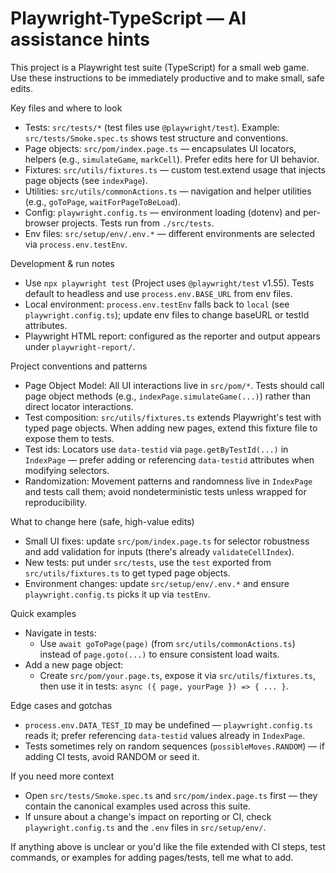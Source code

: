 <!--
  Purpose: Project-specific instructions for AI coding agents (compact, actionable).
  Keep this file to ~20-50 lines. Reference concrete files and patterns only.
-->

# Playwright-TypeScript — AI assistance hints

This project is a Playwright test suite (TypeScript) for a small web game. Use these instructions to be immediately productive and to make small, safe edits.

Key files and where to look

- Tests: `src/tests/*` (test files use `@playwright/test`). Example: `src/tests/Smoke.spec.ts` shows test structure and conventions.
- Page objects: `src/pom/index.page.ts` — encapsulates UI locators, helpers (e.g., `simulateGame`, `markCell`). Prefer edits here for UI behavior.
- Fixtures: `src/utils/fixtures.ts` — custom test.extend usage that injects page objects (see `indexPage`).
- Utilities: `src/utils/commonActions.ts` — navigation and helper utilities (e.g., `goToPage`, `waitForPageToBeLoad`).
- Config: `playwright.config.ts` — environment loading (dotenv) and per-browser projects. Tests run from `./src/tests`.
- Env files: `src/setup/env/.env.*` — different environments are selected via `process.env.testEnv`.

Development & run notes

- Use `npx playwright test` (Project uses `@playwright/test` v1.55). Tests default to headless and use `process.env.BASE_URL` from env files.
- Local environment: `process.env.testEnv` falls back to `local` (see `playwright.config.ts`); update env files to change baseURL or testId attributes.
- Playwright HTML report: configured as the reporter and output appears under `playwright-report/`.

Project conventions and patterns

- Page Object Model: All UI interactions live in `src/pom/*`. Tests should call page object methods (e.g., `indexPage.simulateGame(...)`) rather than direct locator interactions.
- Test composition: `src/utils/fixtures.ts` extends Playwright's test with typed page objects. When adding new pages, extend this fixture file to expose them to tests.
- Test ids: Locators use `data-testid` via `page.getByTestId(...)` in `IndexPage` — prefer adding or referencing `data-testid` attributes when modifying selectors.
- Randomization: Movement patterns and randomness live in `IndexPage` and tests call them; avoid nondeterministic tests unless wrapped for reproducibility.

What to change here (safe, high-value edits)

- Small UI fixes: update `src/pom/index.page.ts` for selector robustness and add validation for inputs (there's already `validateCellIndex`).
- New tests: put under `src/tests`, use the `test` exported from `src/utils/fixtures.ts` to get typed page objects.
- Environment changes: update `src/setup/env/.env.*` and ensure `playwright.config.ts` picks it up via `testEnv`.

Quick examples

- Navigate in tests:
  - Use `await goToPage(page)` (from `src/utils/commonActions.ts`) instead of `page.goto(...)` to ensure consistent load waits.
- Add a new page object:
  - Create `src/pom/your.page.ts`, expose it via `src/utils/fixtures.ts`, then use it in tests: `async ({ page, yourPage }) => { ... }`.

Edge cases and gotchas

- `process.env.DATA_TEST_ID` may be undefined — `playwright.config.ts` reads it; prefer referencing `data-testid` values already in `IndexPage`.
- Tests sometimes rely on random sequences (`possibleMoves.RANDOM`) — if adding CI tests, avoid RANDOM or seed it.

If you need more context

- Open `src/tests/Smoke.spec.ts` and `src/pom/index.page.ts` first — they contain the canonical examples used across this suite.
- If unsure about a change's impact on reporting or CI, check `playwright.config.ts` and the `.env` files in `src/setup/env/`.

If anything above is unclear or you'd like the file extended with CI steps, test commands, or examples for adding pages/tests, tell me what to add.
